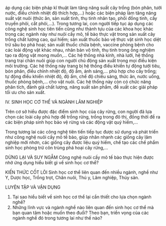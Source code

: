 áp dụng các biện pháp kĩ thuật làm tăng năng suất cây trồng (bón phân, tưới nước, điều chỉnh nhiệt độ thích hợp,...) hoặc các biện pháp làm tăng năng suất vật nuôi (thức ăn, sản xuất tinh, thụ tinh nhân tạo, phối đồng tinh, cấy truyền phôi, cắt phôi,...). Trong tương lai, con người tiếp tục áp dụng các công nghệ sinh học tiên tiến cũng như thành tựu của các khoa học khác trong các ngành này như nuôi cấy mô, tế bào thực vật trong sản xuất cây trồng chất lượng cao, quí hiếm; sản xuất thuốc bảo vệ thực vật sinh học diệt trừ sâu bọ phá hoại; sản xuất thuốc chữa bệnh, vaccine phòng bệnh cho các loài động vật khác nhau, nhân bản vô tính, thụ tinh trong ống nghiệm tạo ra động vật mong muốn,... Các hệ thống nhà kính, nhà lưới, hệ thống trang trại chăn nuôi giúp con người chủ động sản xuất trong mọi điều kiện môi trường. Các hệ thống này trang bị hệ thống điều khiển tự động tưới tiêu, bón phân, điều chỉnh nhiệt độ, độ ẩm, ánh sáng,... phù hợp cho cây trồng; tự động điều khiển nhiệt độ, độ ẩm, chế độ chiếu sáng, thức ăn, nước uống, thuốc phòng bệnh,... cho vật nuôi. Các hệ thống này còn có chức năng phân tích, đánh giá chất lượng, năng suất sản phẩm, đề xuất các giải pháp tối ưu cho sản xuất.

IV. SINH HỌC CƠ THỂ VÀ NGÀNH LÂM NGHIỆP

Trên cơ sở hiểu được đặc điểm sinh học của cây rừng, con người đã lựa chọn các loài cây phù hợp để trồng rừng, trồng trong đô thị, đồng thời đề ra các biện pháp sinh học bảo vệ rừng và các động vật quý hiếm,...

Trong tương lai các công nghệ tiên tiến tiếp tục được sử dụng và phát triển như công nghệ nuôi cấy mô tế bào, giúp nhân nhanh các giống cây lâm nghiệp mới nhơn, các giống cây được liệu quý hiếm, chế tạo các chế phẩm sinh học phòng trừ côn trùng phá hoại cây rừng,...

DỪNG LẠI VÀ SUY NGẪM
Công nghệ nuôi cấy mô tế bào thực hiện được nhờ ứng dụng hiểu biết gì về sinh học cơ thể?

KIẾN THỨC CỐT LÕI
Sinh học cơ thể liên quan đến nhiều ngành, nghề như Y, Dược học, Trồng trọt, Chăn nuôi, Thú y, Lâm nghiệp, Thủy sản.

LUYỆN TẬP VÀ VẬN DỤNG
1. Tại sao hiểu biết về sinh học cơ thể lại cần thiết cho lựa chọn ngành nghề?
2. Những lĩnh vực và ngành nghề nào liên quan đến sinh học cơ thể mà bạn quan tâm hoặc muốn theo đuổi? Theo bạn, triển vọng của các ngành nghề đó trong tương lai như thế nào?